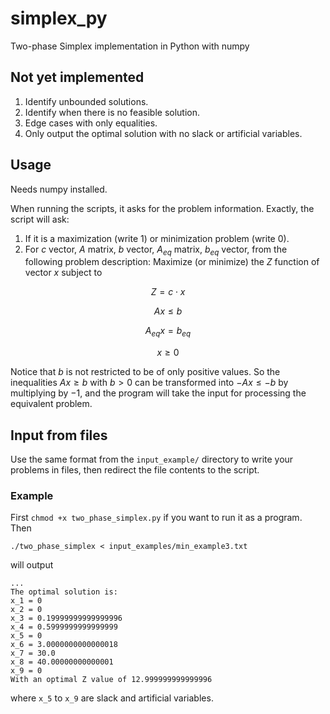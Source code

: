 # simplex_py
Two-phase Simplex implementation in Python with numpy

## Not yet implemented
1. Identify unbounded solutions.
2. Identify when there is no feasible solution.
3. Edge cases with only equalities.
4. Only output the optimal solution with no slack or artificial variables.

## Usage
Needs numpy installed.

When running the scripts, it asks for the problem information.
Exactly, the script will ask:
1. If it is a maximization (write 1) or minimization problem (write 0).
2. For $c$ vector, $A$ matrix, $b$ vector, $A_{eq}$ matrix, $b_{eq}$ vector, from the following problem description: Maximize (or minimize) the $Z$ function of vector $x$ subject to

$$Z = c\cdot x$$

$$Ax\leq b$$

$$A_{eq}x = b_{eq}$$

$$x \geq 0$$

Notice that $b$ is not restricted to be of only positive values. So the inequalities $Ax\geq b$ with $b>0$
can be transformed into $-Ax \leq -b$ by multiplying by $-1$, and the program will take the input for processing the equivalent problem.

## Input from files
Use the same format from the `input_example/` directory
to write your problems in files, then redirect the file contents to the script.

### Example
First `chmod +x two_phase_simplex.py` if you want to run it as a program. Then

```./two_phase_simplex < input_examples/min_example3.txt```

will output

```
...
The optimal solution is:
x_1 = 0
x_2 = 0
x_3 = 0.19999999999999996
x_4 = 0.5999999999999999
x_5 = 0
x_6 = 3.0000000000000018
x_7 = 30.0
x_8 = 40.00000000000001
x_9 = 0
With an optimal Z value of 12.999999999999996
```
where `x_5` to `x_9` are slack and artificial variables.
